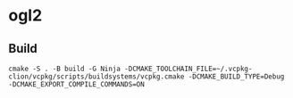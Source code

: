 # ogl2

## Build

    cmake -S . -B build -G Ninja -DCMAKE_TOOLCHAIN_FILE=~/.vcpkg-clion/vcpkg/scripts/buildsystems/vcpkg.cmake -DCMAKE_BUILD_TYPE=Debug -DCMAKE_EXPORT_COMPILE_COMMANDS=ON


